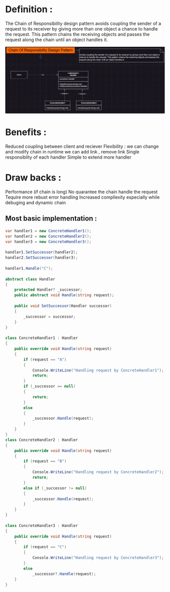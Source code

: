# Definition : 

The Chain of Responsibility design pattern avoids coupling the sender of a request to its receiver by giving more than one object a chance to handle the request. This pattern chains the receiving objects and passes the request along the chain until an object handles it. 

![Uml Diagram](https://raw.githubusercontent.com/MDindar/DesignPatterns/refs/heads/main/ChainOfResponsibility/assets/image.png)
# Benefits : 

Reduced coupling between client and reciever
Flexibility : we can change and modify chain in runtime
	we can add link , remove link 
Single responsiblity of each handler
Simple to extend more handler

# Draw backs : 
Performance (if chain is long)
No quarantee the chain handle the request
Tequire more rebust error handling 
Increased compllexity especially while debuging and dynamic chain

## Most basic implementation : 

```cs
var handler1 = new ConcreteHandler1();
var handler2 = new ConcreteHandler2();
var handler3 = new ConcreteHandler3();

handler1.SetSuccessor(handler2);
handler2.SetSuccessor(handler3);

handler1.Handle("C");

abstract class Handler
{
    protected Handler? _successor;
    public abstract void Handle(string request);

    public void SetSuccessor(Handler successor)
    {
        _successor = successor;
    }
}

class ConcreteHandler1 : Handler
{
    public override void Handle(string request)
    {
        if (request == "A")
        {
            Console.WriteLine("Handling request by ConcreteHandler1");
            return;
        }
        if (_successor == null)
        {
            return;
        }
        else
        {
            _successor.Handle(request);
        }
    }
}
class ConcreteHandler2 : Handler
{
    public override void Handle(string request)
    {
        if (request == "B")
        {
            Console.WriteLine("Handling request by ConcreteHandler2");
            return;
        }
        else if (_successor != null)
        {
            _successor.Handle(request);
        }
    }
}

class ConcreteHandler3 : Handler
{
    public override void Handle(string request)
    {
        if (request == "C")
        {
            Console.WriteLine("Handling request by ConcreteHandler3");
        }
        else
            _successor?.Handle(request);
    }
}
```
